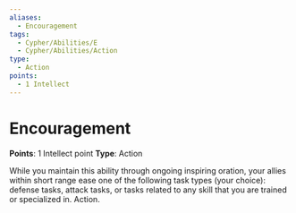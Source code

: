 ```yaml
---
aliases:
  - Encouragement
tags:
  - Cypher/Abilities/E
  - Cypher/Abilities/Action
type:
  - Action
points:
  - 1 Intellect
---
```

# Encouragement

**Points**: 1 Intellect point
**Type**: Action

While you maintain this ability through ongoing inspiring oration, your allies within short range ease one of the following task types (your choice): defense tasks, attack tasks, or tasks related to any skill that you are trained or specialized in. Action.
